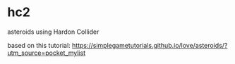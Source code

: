 # hc2

asteroids using Hardon Collider

based on this tutorial: https://simplegametutorials.github.io/love/asteroids/?utm_source=pocket_mylist
